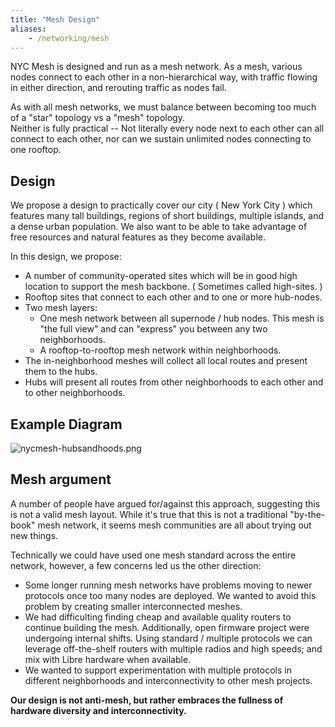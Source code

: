 ```yaml
---
title: "Mesh Design"
aliases:
    - /networking/mesh
---
```


NYC Mesh is designed and run as a mesh network.  As a mesh, various nodes connect to each other in a non-hierarchical way, with traffic flowing in either direction, and rerouting traffic as nodes fail.

As with all mesh networks, we must balance between becoming too much of a "star" topology vs a "mesh" topology.  
Neither is fully practical -- Not literally every node next to each other can all connect to each other, nor can we sustain unlimited nodes connecting to one rooftop.  

## Design
We propose a design to practically cover our city ( New York City ) which features many tall buildings, regions of short buildings, multiple islands, and a dense urban population. We also want to be able to take advantage of free resources and natural features as they become available.  

In this design, we propose:

 * A number of community-operated sites which will be in good high location to support the mesh backbone. ( Sometimes called high-sites. )
 * Rooftop sites that connect to each other and to one or more hub-nodes.
 * Two mesh layers:
    - One mesh network between all supernode / hub nodes. This mesh is "the full view" and can "express" you between any two neighborhoods.
    - A rooftop-to-rooftop mesh network within neighborhoods.
 * The in-neighborhood meshes will collect all local routes and present them to the hubs.  
 * Hubs will present all routes from other neighborhoods to each other and to other neighborhoods.

## Example Diagram
![nycmesh-hubsandhoods.png](/img/nycmesh-hubsandhoods.png)


## Mesh argument
A number of people have argued for/against this approach, suggesting this is not a valid mesh layout.
While it's true that this is not a traditional "by-the-book" mesh network, it seems mesh communities are all about trying out new things.  

Technically we could have used one mesh standard across the entire network, however, a few concerns led us the other direction:

  * Some longer running mesh networks have problems moving to newer protocols once too many nodes are deployed. We wanted to avoid this problem by creating smaller interconnected meshes.
  * We had difficulting finding cheap and available quality routers to continue building the mesh. Additionally, open firmware project were undergoing internal shifts. Using standard / multiple protocols we can leverage off-the-shelf routers with multiple radios and high speeds; and mix with Libre hardware when available.
  * We wanted to support experimentation with multiple protocols in different neighborhoods and interconnectivity to other mesh projects.


**Our design is not anti-mesh, but rather embraces the fullness of hardware diversity and interconnectivity.**

